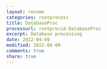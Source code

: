 ```yaml
---
layout: resume
categories: rootprocess
title: DatabaseProc
processurl: rootprocid-DatabaseProc
excerpt: Database processing
date: 2022-04-09
modified: 2022-04-09
comments: true
share: true
---
```


